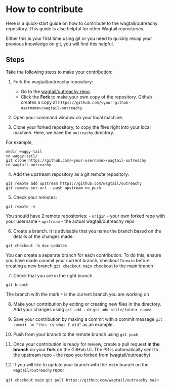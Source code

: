 # How to contribute 

Here is a quick-start guide on how to contribute to the wagtail/outreachy repository. This guide is also helpful for other Wagtail repositories.

Either this is your first time using git or you need to quickly recap your previous knowledge on git, you will find this helpful.

## Steps

Take the following steps to make your contribution:

1. Fork the wagtail/outreachy repository:
    * Go to the [wagtail/outreachy repo](https://github.com/wagtail/outreachy).
    * Click the **Fork** to make your own copy of the repository. Github creates a copy at `https://github.com/<your-github-username>/wagtail-outreachy`.


2. Open your command window on your local machine.


3. Clone your forked repository, to copy the files right into your local machine. Here, we have the `outreachy` directory.

For example, 
```
mkdir waggy-tail
cd waggy-tail/
git clone https://github.com/<your-username>/wagtail-outreachy
cd wagtail-outreachy
```


4. Add the upstream repository as a git remote repository:

```
git remote add upstream https://github.com/wagtail/outreachy
git remote set-url --push upstream no_push
```


5. Check your remotes:

`git remote -v`

You should have 2 remote repositories:
    - `origin` - your own forked repo with your username
    - `upstream` - the actual wagtail/outreachy repo


6. Create a branch.  It is advisable that you name the branch based on the details of the changes made.

`git checkout -b doc-updates`

You can create a separate branch for each contribution. To do this, ensure you have made commit your current branch, checkout to `main` before creating a new branch
`git checkout main` checkout to the main branch

7. Check that you are in the right branch

`git branch`

The branch with the mark `*` is the current branch you are working on

8. Make your contribution by editing or creating new files in the directory. Add your changes using 
`git add .` or `git add <file/folder name>`

9. Save your contribution by making a commit with a commit message 
`git commit -m "this is what I did"` as an example. 

10. Push from your branch to the remote branch using `git push`

11. Once your contribution is ready for review, create a pull request **in the branch** on your **fork** on the GitHub UI. The PR is automatically sent to the upstream repo - the repo you forked from (wagtail/outreachy)

12. If you will like to update your branch with the` main` branch on the `wagtail/outreachy` repo:

`git checkout main`
`git pull https://github.com/wagtail/outreachy main`
